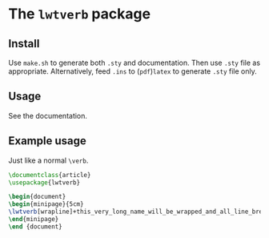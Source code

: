 # The `lwtverb` package

## Install

Use `make.sh` to generate both `.sty` and documentation. Then use `.sty` file as appropriate. Alternatively, feed `.ins` to (`pdf`)`latex` to generate `.sty` file only.

## Usage

See the documentation.

## Example usage

Just like a normal `\verb`.

```tex
\documentclass{article}
\usepackage{lwtverb}

\begin{document}
\begin{minipage}{5cm}
\lwtverb[wrapline]+this_very_long_name_will_be_wrapped_and_all_line_breaks_will_be_indicated+.
\end{minipage}
\end {document}
```
